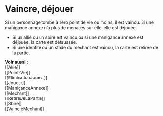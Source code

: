 # Vaincre, déjouer
Si un personnage tombe à zéro point de vie ou moins, il est vaincu. Si une manigance annexe n’a plus de menaces sur elle, elle est déjouée.  

-  Si un allié ou un sbire est vaincu ou si une manigance annexe est déjouée, la carte est défaussée.
- Si une identité ou un stade du méchant est vaincu, la carte est retirée de la partie.

**Voir aussi :**  
[[Allie]]  
[[PointsVie]]  
[[EliminationJoueur]]  
[[Joueur]]  
[[ManiganceAnnexe]]  
[[Mechant]]  
[[RetireDeLaPartie]]  
[[Sbire]]  
[[VaincreMechant]]